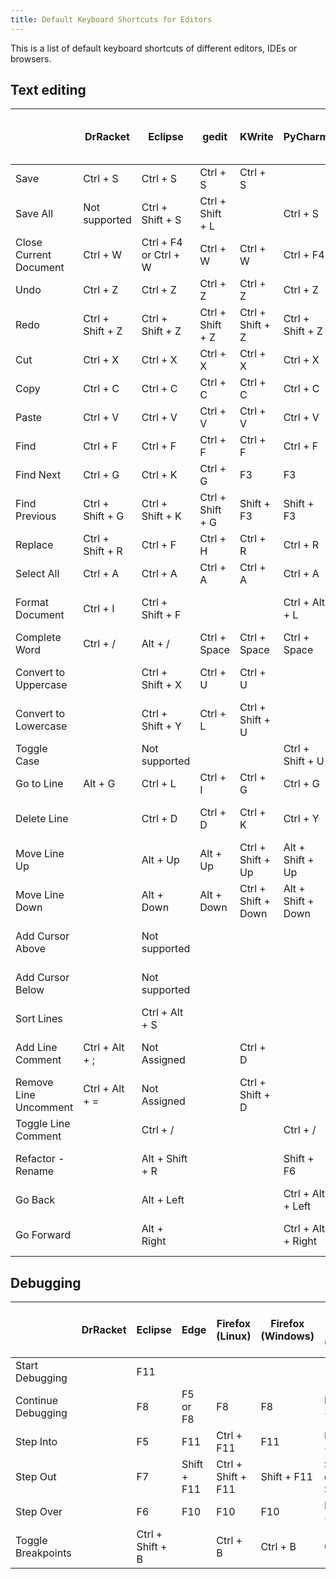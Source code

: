 ```yaml
---
title: Default Keyboard Shortcuts for Editors
---
```


This is a list of default keyboard shortcuts of different editors, IDEs or browsers.

## Text editing

|                        | DrRacket         | Eclipse               | gedit            | KWrite              | PyCharm            | Qt Creator          | Sublime Text (Linux) | Visual Studio      | Visual Studio Code (Linux) | Visual Studio Code (Windows) |
| ---------------------- | ---------------- | --------------------- | ---------------- | ------------------- | ------------------ | ------------------- | -------------------- | ------------------ | -------------------------- | ---------------------------- |
| Save                   | Ctrl + S         | Ctrl + S              | Ctrl + S         | Ctrl + S            |                    | Ctrl + S            | Ctrl + S             | Ctrl + S           | Ctrl + S                   | Ctrl + S                     |
| Save All               | Not supported    | Ctrl + Shift + S      | Ctrl + Shift + L |                     | Ctrl + S           | Ctrl + Shift + S    |                      | Ctrl + Shift + S   |                            |                              |
| Close Current Document | Ctrl + W         | Ctrl + F4 or Ctrl + W | Ctrl + W         | Ctrl + W            | Ctrl + F4          | Ctrl + W            | Ctrl + W             | Ctrl + F4          |                            |                              |
| Undo                   | Ctrl + Z         | Ctrl + Z              | Ctrl + Z         | Ctrl + Z            | Ctrl + Z           | Ctrl + Z            | Ctrl + Z             | Ctrl + Z           | Ctrl + Z                   | Ctrl + Z                     |
| Redo                   | Ctrl + Shift + Z | Ctrl + Shift + Z      | Ctrl + Shift + Z | Ctrl + Shift + Z    | Ctrl + Shift + Z   | Ctrl + Shift + Z    | Ctrl + Y             | Ctrl + Y           | Ctrl + Y                   | Ctrl + Y                     |
| Cut                    | Ctrl + X         | Ctrl + X              | Ctrl + X         | Ctrl + X            | Ctrl + X           | Ctrl + X            | Ctrl + X             | Ctrl + X           | Ctrl + X                   | Ctrl + X                     |
| Copy                   | Ctrl + C         | Ctrl + C              | Ctrl + C         | Ctrl + C            | Ctrl + C           | Ctrl + C            | Ctrl + C             | Ctrl + C           | Ctrl + C                   | Ctrl + C                     |
| Paste                  | Ctrl + V         | Ctrl + V              | Ctrl + V         | Ctrl + V            | Ctrl + V           | Ctrl + V            | Ctrl + V             | Ctrl + V           | Ctrl + V                   | Ctrl + V                     |
| Find                   | Ctrl + F         | Ctrl + F              | Ctrl + F         | Ctrl + F            | Ctrl + F           | Ctrl + F            | Ctrl + F             | Ctrl + F           | Ctrl + F                   | Ctrl + F                     |
| Find Next              | Ctrl + G         | Ctrl + K              | Ctrl + G         | F3                  | F3                 | F3                  | F3                   | F3                 | F3                         | F3                           |
| Find Previous          | Ctrl + Shift + G | Ctrl + Shift + K      | Ctrl + Shift + G | Shift + F3          | Shift + F3         | Shift + F3          | Shift + F3           | Shift + F3         | Shift + F3                 | Shift + F3                   |
| Replace                | Ctrl + Shift + R | Ctrl + F              | Ctrl + H         | Ctrl + R            | Ctrl + R           | Ctrl + F            | Ctrl + H             | Ctrl + H           | Ctrl + H                   | Ctrl + H                     |
| Select All             | Ctrl + A         | Ctrl + A              | Ctrl + A         | Ctrl + A            | Ctrl + A           | Ctrl + A            | Ctrl + A             | Ctrl + A           | Ctrl + A                   | Ctrl + A                     |
| Format Document        | Ctrl + I         | Ctrl + Shift + F      |                  |                     | Ctrl + Alt + L     |                     |                      | Ctrl + K, Ctrl + D | Ctrl + Shift + I           | Alt + Shift + F              |
| Complete Word          | Ctrl + /         | Alt + /               | Ctrl + Space     | Ctrl + Space        | Ctrl + Space       | Ctrl + Space        |                      | Ctrl + Space       | Ctrl + Space               | Ctrl + Space                 |
| Convert to Uppercase   |                  | Ctrl + Shift + X      | Ctrl + U         | Ctrl + U            |                    | Alt + Shift + U     | Ctrl + K, Ctrl + U   | Ctrl + Shift + U   |                            |                              |
| Convert to Lowercase   |                  | Ctrl + Shift + Y      | Ctrl + L         | Ctrl + Shift + U    |                    | Alt + U             | Ctrl + K, Ctrl + L   | Ctrl + U           |                            |                              |
| Toggle Case            |                  | Not supported         |                  |                     | Ctrl + Shift + U   |                     |                      |                    |                            |                              |
| Go to Line             | Alt + G          | Ctrl + L              | Ctrl + I         | Ctrl + G            | Ctrl + G           | Ctrl + L            | Ctrl + G             | Ctrl + G           | Ctrl + G                   | Ctrl + G                     |
| Delete Line            |                  | Ctrl + D              | Ctrl + D         | Ctrl + K            | Ctrl + Y           |                     | Ctrl + Shift + K     | Ctrl + Shift + L   | Ctrl + Shift + K           | Ctrl + Shift + K             |
| Move Line Up           |                  | Alt + Up              | Alt + Up         | Ctrl + Shift + Up   | Alt + Shift + Up   | Ctrl + Shift + Up   | Ctrl + Shift + Up    | Alt + Up           | Alt + Up                   | Alt + Up                     |
| Move Line Down         |                  | Alt + Down            | Alt + Down       | Ctrl + Shift + Down | Alt + Shift + Down | Ctrl + Shift + Down | Ctrl + Shift + Down  | Alt + Down         | Alt + Down                 | Alt + Down                   |
| Add Cursor Above       |                  | Not supported         |                  |                     |                    | Alt + Shift + Up    | Alt + Shift + Up     | Alt + Shift + Up   | Alt + Shift + Up           | Ctrl + Alt + Up              |
| Add Cursor Below       |                  | Not supported         |                  |                     |                    | Alt + Shift + Down  | Alt + Shift + Down   | Alt + Shift + Down | Alt + Shift + Down         | Ctrl + Alt + Down            |
| Sort Lines             |                  | Ctrl + Alt + S        |                  |                     |                    |                     | F9                   |                    |                            |                              |
| Add Line Comment       | Ctrl + Alt + ;   | Not Assigned          |                  | Ctrl + D            |                    |                     |                      | Ctrl + K, Ctrl + C | Ctrl + K, Ctrl + C         | Ctrl + K, Ctrl + C           |
| Remove Line Uncomment  | Ctrl + Alt + =   | Not Assigned          |                  | Ctrl + Shift + D    |                    |                     |                      | Ctrl + K, Ctrl + U | Ctrl + K, Ctrl + U         | Ctrl + K, Ctrl + U           |
| Toggle Line Comment    |                  | Ctrl + /              |                  |                     | Ctrl + /           | Ctrl + /            |                      |                    | Ctrl + /                   | Ctrl + /                     |
| Refactor - Rename      |                  | Alt + Shift + R       |                  |                     | Shift + F6         | Ctrl + Shift + R    |                      |                    | F2                         | F2                           |
| Go Back                |                  | Alt + Left            |                  |                     | Ctrl + Alt + Left  | Alt + Left          | Alt + -              |                    | Ctrl + Alt + -             | Alt + Left                   |
| Go Forward             |                  | Alt + Right           |                  |                     | Ctrl + Alt + Right | Alt + Right         | Alt + Shift + -      |                    | Ctrl + Shift + -           | Alt + Right                  |

## Debugging

|                    | DrRacket | Eclipse          | Edge        | Firefox (Linux)    | Firefox (Windows) | Google Chrome (Windows)         | PyCharm    | Qt Creator  | Visual Studio | Visual Studio Code (Linux) | Visual Studio Code (Windows) |
| ------------------ | -------- | ---------------- | ----------- | ------------------ | ----------------- | ------------------------------- | ---------- | ----------- | ------------- | -------------------------- | ---------------------------- |
| Start Debugging    |          | F11              |             |                    |                   |                                 | Shift + F9 | F5          | F5            | F5                         | F5                           |
| Continue Debugging |          | F8               | F5 or F8    | F8                 | F8                | F8 or Ctrl + \                  | F9         | F5          | F5            | F5                         | F5                           |
| Step Into          |          | F5               | F11         | Ctrl + F11         | F11               | F11 or Ctrl + ;                 | F7         | F11         | F11           | F11                        | F11                          |
| Step Out           |          | F7               | Shift + F11 | Ctrl + Shift + F11 | Shift + F11       | Shift + F11 or Ctrl + Shift + ; | Shift + F8 | Shift + F11 | Shift + F11   | Shift + F11                | Shift + F11                  |
| Step Over          |          | F6               | F10         | F10                | F10               | F10 or Ctrl + '                 | F8         | F10         | F10           | F10                        | F10                          |
| Toggle Breakpoints |          | Ctrl + Shift + B |             | Ctrl + B           | Ctrl + B          | Ctrl + B                        | Ctrl + F8  | F9          | F9            | F9                         | F9                           |
